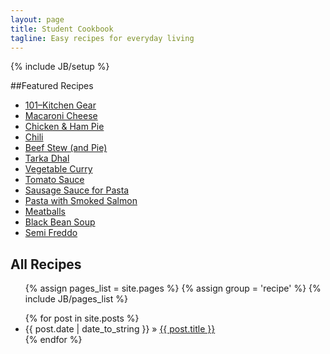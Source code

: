 ```yaml
---
layout: page
title: Student Cookbook
tagline: Easy recipes for everyday living
---
```

{% include JB/setup %}

##Featured Recipes

- [101–Kitchen Gear](assets/101KitchenGear.pdf)
- [Macaroni Cheese](assets/Macaroni_Cheese.pdf)
- [Chicken & Ham Pie](assets/ChickenHamPie.pdf)
- [Chili](assets/Chili.pdf)
- [Beef Stew (and Pie)](assets/BeefStew.pdf)
- [Tarka Dhal](assets/Dhal.pdf)
- [Vegetable Curry](assets/VegetableCurry.pdf)
- [Tomato Sauce](assets/TomatoSauce.pdf)
- [Sausage Sauce for Pasta](assets/SausageSauce.pdf)
- [Pasta with Smoked Salmon](assets/SalmonPasta.pdf)
- [Meatballs](assets/Meatballs.pdf)
- [Black Bean Soup](assets/BlackBeanSoup.pdf)
- [Semi Freddo](assets/SemiFreddo.pdf)

<!-- ><ul>
<li><a href="http://public.iwork.com/document/?a=p38454520&amp;d=101KitchenGear.pages">101 &#8211; Kitchen Gear</a></li>
<li><a href="http://public.iwork.com/document/?a=p38454520&amp;d=Macaroni_Cheese.pages">Macaroni Cheese</a></li>
<li><a href="http://public.iwork.com/document/?a=p38454520&amp;d=ChickenHamPie.pages">Chicken &amp; Ham Pie</a></li>
<li><a href="http://public.iwork.com/document/?a=p38454520&amp;d=Chili.pages">Chili</a></li>
<li><a href="http://public.iwork.com/document/?a=p38454520&amp;d=BeefStew.pages">Beef Stew (and Pie)</a></li>
<li><a href="http://public.iwork.com/document/?a=p38454520&amp;d=Dhal.pages">Tarka Dhal</a></li>
<li><a href="http://public.iwork.com/document/?a=p38454520&amp;d=VegetableCurry.pages">Vegetable Curry</a></li>
<li><a href="http://public.iwork.com/document/?a=p38454520&amp;d=TomatoSauce.pages">Tomato Sauce</a></li>
<li><a href="http://public.iwork.com/document/?a=p38454520&amp;d=SausageSauce.pages">Sausage Sauce for Pasta</a></li>
<li><a href="http://public.iwork.com/document/?a=p38454520&amp;d=SalmonPasta.pages">Pasta with Smoked Salmon</a></li>
<li><a href="http://public.iwork.com/document/?a=p38454520&amp;d=Meatballs.pages">Meatballs</a></li>
<li><a href="http://public.iwork.com/document/?a=p38454520&amp;d=BlackBeanSoup.pages">Black Bean Soup</a></li>
<li><a href="http://public.iwork.com/document/?a=p38454520&amp;d=SemiFreddo.pages">Semi Freddo</a></li>
</ul> -->


<h2>All Recipes</h2>
<ul>
	{% assign pages_list = site.pages %}
	{% assign group = 'recipe' %}
	{% include JB/pages_list %}
</ul>

<ul class="posts">
  {% for post in site.posts %}
    <li><span>{{ post.date | date_to_string }}</span> &raquo; <a href="{{ BASE_PATH }}{{ post.url }}">{{ post.title }}</a></li>
  {% endfor %}
</ul>
